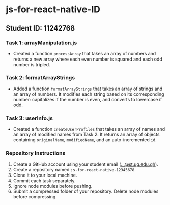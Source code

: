 # js-for-react-native-ID

## Student ID: 11242768

### Task 1: arrayManipulation.js

- Created a function `processArray` that takes an array of numbers and returns a new array where each even number is squared and each odd number is tripled.

### Task 2: formatArrayStrings

- Added a function `formatArrayStrings` that takes an array of strings and an array of numbers. It modifies each string based on its corresponding number: capitalizes if the number is even, and converts to lowercase if odd.

### Task 3: userInfo.js

- Created a function `createUserProfiles` that takes an array of names and an array of modified names from Task 2. It returns an array of objects containing `originalName`, `modifiedName`, and an auto-incremented `id`.

### Repository Instructions

1. Create a GitHub account using your student email (...@st.ug.edu.gh).
2. Create a repository named `js-for-react-native-12345678`.
3. Clone it to your local machine.
4. Commit each task separately.
5. Ignore node modules before pushing.
6. Submit a compressed folder of your repository. Delete node modules before compressing.
